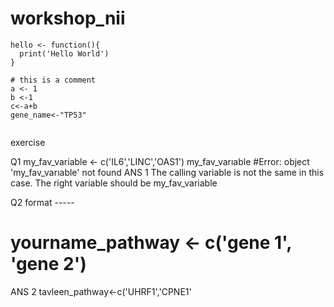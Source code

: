 # workshop_nii


```{R Basics}
hello <- function(){
  print('Hello World')
}

# this is a comment
a <- 1
b <-1
c<-a+b
gene_name<-"TP53"


```
exercise

Q1
my_fav_variable <- c('IL6','LINC','OAS1')
my_fav_varıable
#Error: object 'my_fav_varıable' not found
ANS 1
The calling variable is not the same in this case. The right variable should be my_fav_variable

Q2
format ----- 
# yourname_pathway <- c('gene 1', 'gene 2')
ANS 2 tavleen_pathway<-c('UHRF1','CPNE1'

